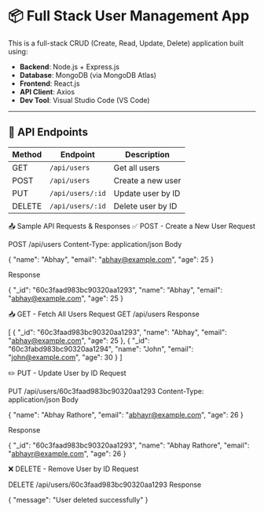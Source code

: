 # 📦 Full Stack User Management App

This is a full-stack CRUD (Create, Read, Update, Delete) application built using:

- **Backend**: Node.js + Express.js
- **Database**: MongoDB (via MongoDB Atlas)
- **Frontend**: React.js
- **API Client**: Axios
- **Dev Tool**: Visual Studio Code (VS Code)

---

## 🔗 API Endpoints

| Method | Endpoint             | Description               |
|--------|----------------------|---------------------------|
| GET    | `/api/users`         | Get all users             |
| POST   | `/api/users`         | Create a new user         |
| PUT    | `/api/users/:id`     | Update user by ID         |
| DELETE | `/api/users/:id`     | Delete user by ID         |

📤 Sample API Requests & Responses
✅ POST - Create a New User
Request

POST /api/users
Content-Type: application/json
Body

{
  "name": "Abhay",
  "email": "abhay@example.com",
  "age": 25
}

Response

{
  "_id": "60c3faad983bc90320aa1293",
  "name": "Abhay",
  "email": "abhay@example.com",
  "age": 25
}



📥 GET - Fetch All Users
Request
GET /api/users
Response


[
  {
    "_id": "60c3faad983bc90320aa1293",
    "name": "Abhay",
    "email": "abhay@example.com",
    "age": 25
  },
  {
    "_id": "60c3fabd983bc90320aa1294",
    "name": "John",
    "email": "john@example.com",
    "age": 30
  }
]


✏️ PUT - Update User by ID
Request


PUT /api/users/60c3faad983bc90320aa1293
Content-Type: application/json
Body


{
  "name": "Abhay Rathore",
  "email": "abhayr@example.com",
  "age": 26
}

Response


{
  "_id": "60c3faad983bc90320aa1293",
  "name": "Abhay Rathore",
  "email": "abhayr@example.com",
  "age": 26
}


❌ DELETE - Remove User by ID
Request


DELETE /api/users/60c3faad983bc90320aa1293
Response


{
  "message": "User deleted successfully"
}
